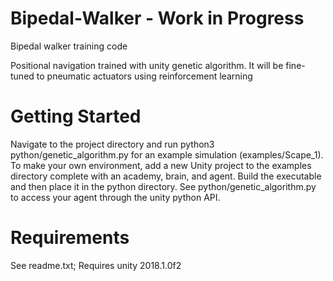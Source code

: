 # Bipedal-Walker - Work in Progress
Bipedal walker training code

Positional navigation trained with unity genetic algorithm. It will be fine-tuned to pneumatic actuators using reinforcement learning


# Getting Started
Navigate to the project directory and run python3 python/genetic_algorithm.py for an example simulation (examples/Scape_1). 
To make your own environment, add a new Unity project to the examples directory complete with an academy, brain, and agent. Build the executable and then place it in the python directory. See python/genetic_algorithm.py to access your agent through the unity python API.

# Requirements
See readme.txt; 
Requires unity 2018.1.0f2
